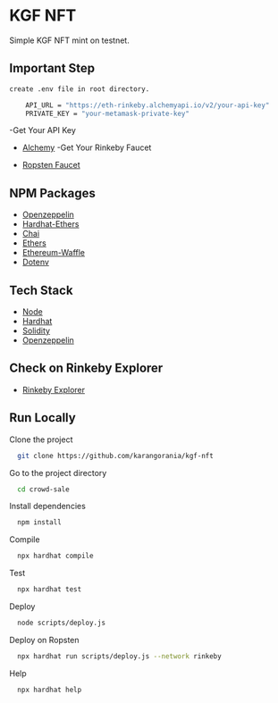 # KGF NFT

Simple KGF NFT mint on testnet.

## Important Step

```bash
create .env file in root directory.
```

```bash
    API_URL = "https://eth-rinkeby.alchemyapi.io/v2/your-api-key"
    PRIVATE_KEY = "your-metamask-private-key"
```

-Get Your API Key

- [Alchemy](https://alchemy.com/?r=36af7883c4699196)
  -Get Your Rinkeby Faucet

- [Ropsten Faucet](https://faucets.chain.link/rinkeby)

## NPM Packages

- [Openzeppelin](https://www.npmjs.com/package/@openzeppelin/contracts)
- [Hardhat-Ethers](https://www.npmjs.com/package/hardhat-ethers)
- [Chai](https://www.npmjs.com/package/chai)
- [Ethers](https://www.npmjs.com/package/ethers)
- [Ethereum-Waffle](https://www.npmjs.com/package/ethereum-waffle)
- [Dotenv](https://www.npmjs.com/package/dotenv)

## Tech Stack

- [Node](https://nodejs.org/en/)
- [Hardhat](https://hardhat.org/)
- [Solidity](https://docs.soliditylang.org/)
- [Openzeppelin](https://openzeppelin.com/)

## Check on Rinkeby Explorer

- [Rinkeby Explorer](https://rinkeby.etherscan.io/address/0xCc2BF76b06995081239991A2E4732d48b67470f1)

## Run Locally

Clone the project

```bash
  git clone https://github.com/karangorania/kgf-nft
```

Go to the project directory

```bash
  cd crowd-sale
```

Install dependencies

```bash
  npm install
```

Compile

```bash
  npx hardhat compile
```

Test

```bash
  npx hardhat test
```

Deploy

```bash
  node scripts/deploy.js
```

Deploy on Ropsten

```bash
  npx hardhat run scripts/deploy.js --network rinkeby
```

Help

```bash
  npx hardhat help
```
